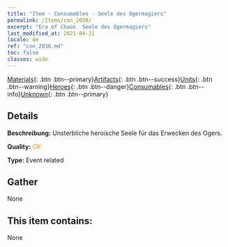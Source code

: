 ```yaml
---
title: "Item - Consumables - Seele des Ogermagiers"
permalink: /Items/con_2038/
excerpt: "Era of Chaos  Seele des Ogermagiers"
last_modified_at: 2021-04-21
locale: de
ref: "con_2038.md"
toc: false
classes: wide
---
```

 [Materials](/de/Items/){: .btn .btn--primary}[Artifacts](/de/Items/Artifacts/){: .btn .btn--success}[Units](/de/Items/Units/){: .btn .btn--warning}[Heroes](/de/Items/Heroes/){: .btn .btn--danger}[Consumables](/de/Items/Consumables/){: .btn .btn--info}[Unknown](/de/Items/Unknown/){: .btn .btn--primary}

## Details
 **Beschreibung:** Unsterbliche heroische Seele für das Erwecken des Ogers.

 **Quality:** <span style="color: #FF8C00">OK</span>

 **Type:** Event related

## Gather

  None

## This item contains:

  None

